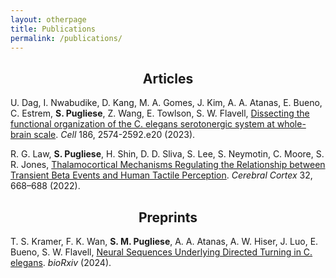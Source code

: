 ```yaml
---
layout: otherpage
title: Publications
permalink: /publications/
---
```


<center><h2>Articles</h2></center>

U. Dag, I. Nwabudike, D. Kang, M. A. Gomes, J. Kim, A. A. Atanas, E. Bueno, C. Estrem, **S. Pugliese**, Z. Wang, E. Towlson, S. W. Flavell, [Dissecting the functional organization of the C. elegans serotonergic system at whole-brain scale](https://doi.org/10.1016/j.cell.2023.04.023). *Cell* 186, 2574-2592.e20 (2023).

R. G. Law, **S. Pugliese**, H. Shin, D. D. Sliva, S. Lee, S. Neymotin, C. Moore, S. R. Jones, [Thalamocortical Mechanisms Regulating the Relationship between Transient Beta Events and Human Tactile Perception](https://doi.org/10.1093/cercor/bhab221). *Cerebral Cortex* 32, 668–688 (2022).

<center><h2>Preprints</h2></center>

T. S. Kramer, F. K. Wan, **S. M. Pugliese**, A. A. Atanas, A. W. Hiser, J. Luo, E. Bueno, S. W. Flavell, [Neural Sequences Underlying Directed Turning in C. elegans](https://doi.org/10.1101/2024.08.11.607076). *bioRxiv* (2024).